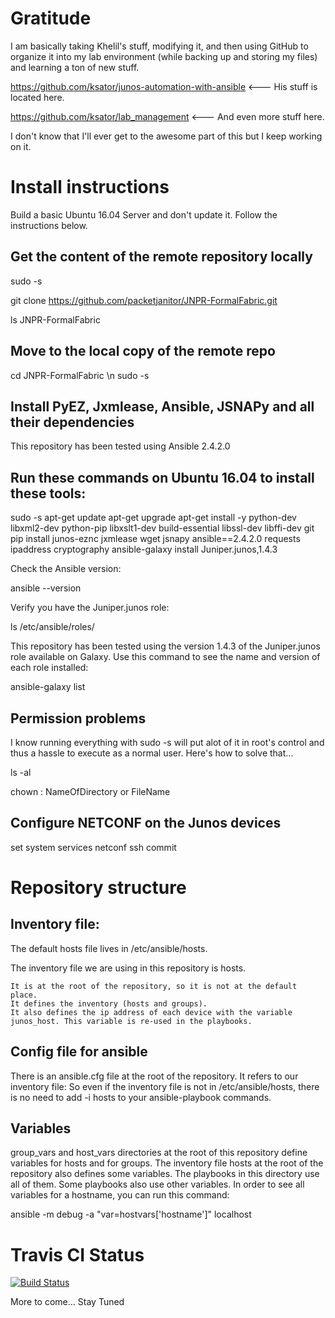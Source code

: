 # Gratitude

I am basically taking Khelil's stuff, modifying it, and then using GitHub to organize it into my lab environment (while backing up and storing my files) and learning a ton of new stuff.

https://github.com/ksator/junos-automation-with-ansible <--- His stuff is located here.

https://github.com/ksator/lab_management <--- And even more stuff here.

I don't know that I'll ever get to the awesome part of this but I keep working on it.

# Install instructions

Build a basic Ubuntu 16.04 Server and don't update it. Follow the instructions below.

## Get the content of the remote repository locally

sudo -s

git clone https://github.com/packetjanitor/JNPR-FormalFabric.git

ls JNPR-FormalFabric

## Move to the local copy of the remote repo

cd JNPR-FormalFabric \n
sudo -s

## Install PyEZ, Jxmlease, Ansible, JSNAPy and all their dependencies

This repository has been tested using Ansible 2.4.2.0

## Run these commands on Ubuntu 16.04 to install these tools:

sudo -s
apt-get update
apt-get upgrade
apt-get install -y python-dev libxml2-dev python-pip libxslt1-dev build-essential libssl-dev libffi-dev git
pip install junos-eznc jxmlease wget jsnapy ansible==2.4.2.0 requests ipaddress cryptography 
ansible-galaxy install Juniper.junos,1.4.3

Check the Ansible version:

ansible --version

Verify you have the Juniper.junos role:

ls /etc/ansible/roles/

This repository has been tested using the version 1.4.3 of the Juniper.junos role available on Galaxy.
Use this command to see the name and version of each role installed:

ansible-galaxy list

## Permission problems

I know running everything with sudo -s will put alot of it in root's control and thus a hassle to execute as a normal user. Here's how to solve that...

ls -al

chown <username>:<username> NameOfDirectory or FileName

## Configure NETCONF on the Junos devices

set system services netconf ssh
commit

# Repository structure
## Inventory file:

The default hosts file lives in /etc/ansible/hosts.

The inventory file we are using in this repository is hosts.

    It is at the root of the repository, so it is not at the default place.
    It defines the inventory (hosts and groups).
    It also defines the ip address of each device with the variable junos_host. This variable is re-used in the playbooks.

## Config file for ansible

There is an ansible.cfg file at the root of the repository.
It refers to our inventory file: So even if the inventory file is not in /etc/ansible/hosts, there is no need to add -i hosts to your ansible-playbook commands.

## Variables

group_vars and host_vars directories at the root of this repository define variables for hosts and for groups.
The inventory file hosts at the root of the repository also defines some variables.
The playbooks in this directory use all of them.
Some playbooks also use other variables.
In order to see all variables for a hostname, you can run this command:

ansible -m debug -a "var=hostvars['hostname']" localhost

# Travis CI Status
[![Build Status](https://travis-ci.org/packetjanitor/JNPR-FormalFabric.svg?branch=master)](https://travis-ci.org/packetjanitor/JNPR-FormalFabric)

More to come... Stay Tuned
